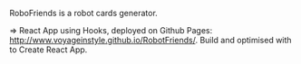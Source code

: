 RoboFriends is a robot cards generator.

=> React App using Hooks, deployed on Github Pages: http://www.voyageinstyle.github.io/RobotFriends/. Build and optimised with to Create React App.